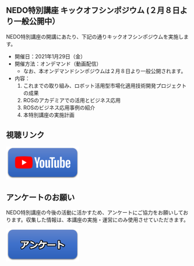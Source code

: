 ## NEDO特別講座 キックオフシンポジウム (２月８日より一般公開中）

NEDO特別講座の開講にあたり、下記の通りキックオフシンポジウムを実施します。

- 開催日：2021年1月29日（金）
- 開催方法：オンデマンド（動画配信）
  - なお、本オンデマンドシンポジウムは２月８日より一般公開されます。
- 内容：
  1. これまでの取り組み、ロボット活用型市場化適用技術開発プロジェクトの成果
  1. ROSのアカデミアでの活用とビジネス応用
  1. ROSのビジネス応用事例の紹介
  1. 本特別講座の実施計画
<!-- - 費用：無料
   - 聴講は無料ですが、下記よりお申し込みください。-->
   
<!-- ## 聴講申込
下記フォームよりお申し込みください。申し込まれた方には、1月28日に視聴リンクをメールにてお送り致します。-->

<!--<a href="https://forms.gle/xeGH2TZKeJckbcT68" alt="申し込みフォーム"><img src="https://user-images.githubusercontent.com/11814060/104677986-d09c9680-572d-11eb-8223-96e23cf8d541.png" width="200"></a>-->

## 視聴リンク

<a href="https://www.youtube.com/watch?v=1nrZEH6E-Gc&list=PL-X5CmW__vN8DkBzti7V8hmueMGoJUjYc" alt="視聴リンク"><img src="figs/youtube_button.png" width="200"></a>

## アンケートのお願い
NEDO特別講座の今後の活動に活かすため、アンケートにご協力をお願いしております。収集した情報は、本講座の実施・運営にのみ使用させていただきます。

<a href="https://forms.gle/f565CeKi6fN3GMPg7" alt="視聴リンク"><img src="figs/enquete_button.png" width="200"></a>
